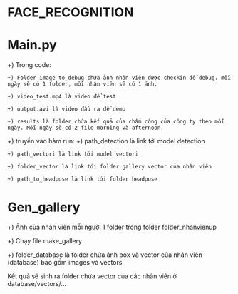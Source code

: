# FACE_RECOGNITION

# Main.py

+) Trong code: 

    +) Folder image_to_debug chứa ảnh nhân viên được checkin để debug. mỗi ngày sẽ có 1 folder, mỗi nhân viên sẽ có 1 ảnh.

    +) video_test.mp4 là video để test

    +) output.avi là video đầu ra để demo

    +) results là folder chứa kết quả của chấm công của công ty theo mỗi ngày. Mỗi ngày sẽ có 2 file morning và afternoon.

+) truyền vào hàm run:
    +) path_detection là link tới model detection

    +) path_vectori là link tới model vectori

    +) folder_vector là link tới folder gallery vector của nhân viên

    +) path_to_headpose là link tới folder headpose


# Gen_gallery

+) Ảnh của nhân viên mỗi người 1 folder trong folder folder_nhanvienup

+) Chạy file make_gallery

+) folder_database là folder chứa ảnh box và vector của nhân viên (database) bao gồm images và vectors

Kết quả sẽ sinh ra folder chứa vector của các nhân viên ở database/vectors/...